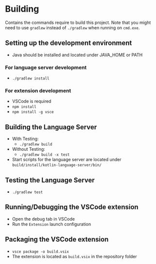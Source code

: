 # Building
Contains the commands require to build this project. Note that you might need to use `gradlew` instead of `./gradlew` when running on `cmd.exe`.

## Setting up the development environment
* Java should be installed and located under JAVA_HOME or PATH

### For language server development
* `./gradlew install`

### For extension development
* VSCode is required
* `npm install`
* `npm install -g vsce`

## Building the Language Server
* With Testing:
    * `./gradlew build`
* Without Testing:
    * `./gradlew build -x test`
* Start scripts for the language server are located under `build/install/kotlin-language-server/bin/`

## Testing the Language Server
* `./gradlew test`

## Running/Debugging the VSCode extension
* Open the debug tab in VSCode
* Run the `Extension` launch configuration

## Packaging the VSCode extension
* `vsce package -o build.vsix`
* The extension is located as `build.vsix` in the repository folder

